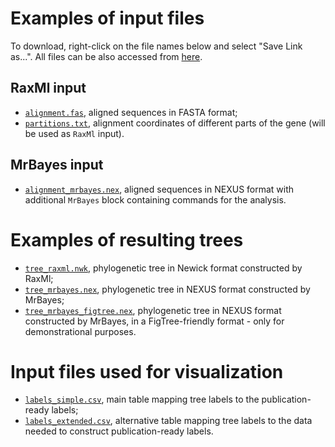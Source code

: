 # Examples of input files
To download, right-click on the file names below and select "Save Link as...". All files can be also accessed from [here](https://github.com/Mycology-Microbiology-Center/Phylo2021/tree/main/data).

## RaxMl input
- [`alignment.fas`](https://raw.githubusercontent.com/Mycology-Microbiology-Center/Phylo2021/main/data/alignment.fas), aligned sequences in FASTA format;<br/>
- [`partitions.txt`](https://raw.githubusercontent.com/Mycology-Microbiology-Center/Phylo2021/main/data/partitions.txt), alignment coordinates of different parts of the gene (will be used as `RaxMl` input).<br/>

## MrBayes input
- [`alignment_mrbayes.nex`](https://raw.githubusercontent.com/Mycology-Microbiology-Center/Phylo2021/main/data/alignment_mrbayes.nex), aligned sequences in NEXUS format with additional `MrBayes` block containing commands for the analysis.<br/>


# Examples of resulting trees

- [`tree_raxml.nwk`](https://raw.githubusercontent.com/Mycology-Microbiology-Center/Phylo2021/main/data/tree_raxml.nwk), phylogenetic tree in Newick format constructed by RaxMl;<br/>
- [`tree_mrbayes.nex`](https://raw.githubusercontent.com/Mycology-Microbiology-Center/Phylo2021/main/data/tree_mrbayes.nex), phylogenetic tree in NEXUS format constructed by MrBayes;<br/>
- [`tree_mrbayes_figtree.nex`](https://raw.githubusercontent.com/Mycology-Microbiology-Center/Phylo2021/main/data/tree_mrbayes_figtree.nex), phylogenetic tree in NEXUS format constructed by MrBayes, in a FigTree-friendly format - only for demonstrational purposes.<br/>


# Input files used for visualization
- [`labels_simple.csv`](https://raw.githubusercontent.com/Mycology-Microbiology-Center/Phylo2021/main/data/labels_simple.csv), main table mapping tree labels to the publication-ready labels;<br/>
- [`labels_extended.csv`](https://raw.githubusercontent.com/Mycology-Microbiology-Center/Phylo2021/main/data/labels_extended.csv), alternative table mapping tree labels to the data needed to construct publication-ready labels.<br/>




